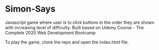 # Simon-Says
Javascript game where user is to click buttons in the order they are shown with increasing level of difficulty. Built based on Udemy Course - The Complete 2020 Web Development Bootcamp

To play the game, clone the repo and open the index.html file.
